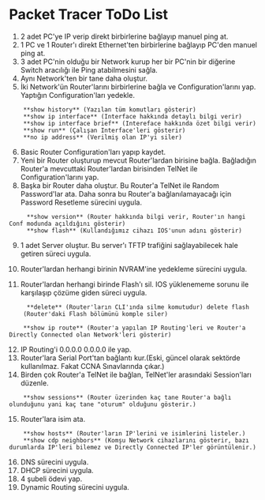 # Packet Tracer ToDo List

1. 2 adet PC'ye IP verip direkt birbirlerine bağlayıp manuel ping at.
2. 1 PC ve 1 Router'ı direkt Ethernet'ten birbirlerine bağlayıp
    PC'den manuel ping at.
3. 3 adet PC'nin olduğu bir Network kurup her bir PC'nin bir
    diğerine Switch aracılığı ile Ping atabilmesini sağla.
4. Aynı Network'ten bir tane daha oluştur.
5. İki Network'ün Router'larını birbirlerine bağla ve
    Configuration'larını yap. Yaptığın Configuration'ları yedekle.

```
    **show history** (Yazılan tüm komutları gösterir)
    **show ip interface** (Interface hakkında detaylı bilgi verir)
    **show ip interface brief** (Intereface hakkında özet bilgi verir)
    **show run** (Çalışan Interface'leri gösterir)
    **no ip address** (Verilmiş olan IP'yi siler)
```


6. Basic Router Configuration'ları yapıp kaydet.
7. Yeni bir Router oluşturup mevcut Router'lardan birisine bağla. Bağladığın Router'a mevcuttaki Router'lardan birisinden TelNet ile Configuration'larını yap.
8. Başka bir Router daha oluştur. Bu Router'a TelNet ile Random Password'lar ata. Daha sonra bu Router'a bağlanılamayacağı için Password Resetleme sürecini uygula.

```
     **show version** (Router hakkında bilgi verir, Router'ın hangi Conf modunda açıldığını gösterir)
     **show flash** (Kullandığımız cihazı IOS'unun adını gösterir)
```

9. 1 adet Server oluştur. Bu server'ı TFTP trafiğini sağlayabilecek hale getiren süreci uygula.

10. Router'lardan herhangi birinin NVRAM'ine yedekleme sürecini uygula.
11. Router'lardan herhangi birinde Flash'ı sil. IOS yüklenememe sorunu ile karşılaşıp çözüme giden süreci uygula.


```
     **delete** (Router'ların CLI'ında silme komutudur) delete flash
    (Router'daki Flash bölümünü komple siler)
    
    **show ip route** (Router'a yapılan IP Routing'leri ve Router'a Directly Connected olan Network'leri gösterir)    
```

12. IP Routing'i 0.0.0.0 0.0.0.0 ile yap.
13. Router'lara Serial Port'tan bağlantı kur.(Eski, güncel olarak sektörde kullanılmaz. Fakat CCNA Sınavlarında çıkar.)
14. Birden çok Router'a TelNet ile bağlan, TelNet'ler arasındaki Session'ları düzenle.


```
    **show sessions** (Router üzerinden kaç tane Router'a bağlı olunduğunu yani kaç tane "oturum" olduğunu gösterir.)
```

15. Router'lara isim ata.

```
    **show hosts** (Router'ların IP'lerini ve isimlerini listeler.)
    **show cdp neighbors** (Komşu Network cihazlarını gösterir, bazı durumlarda IP'leri bilemez ve Directly Connected IP'ler görüntülenir.)
```

16. DNS sürecini uygula.
17. DHCP sürecini uygula.
18. 4 şubeli ödevi yap.
19. Dynamic Routing sürecini uygula.



